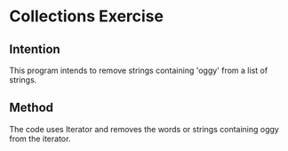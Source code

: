 # Collections Exercise

## Intention

This program intends to remove strings containing 'oggy' from a list of strings.

## Method

The code uses Iterator and removes the words or strings containing oggy from the iterator.
